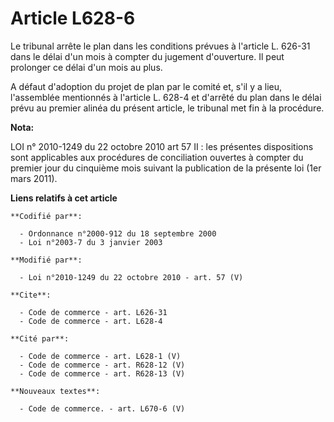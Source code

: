 # Article L628-6

Le tribunal arrête le plan dans les conditions prévues à l'article L. 626-31 dans le délai d'un mois à compter du jugement
d'ouverture. Il peut prolonger ce délai d'un mois au plus.

A défaut d'adoption du projet de plan par le comité et, s'il y a lieu, l'assemblée mentionnés à l'article L. 628-4 et
d'arrêté du plan dans le délai prévu au premier alinéa du présent article, le tribunal met fin à la procédure.

**Nota:**

LOI n° 2010-1249 du 22 octobre 2010 art 57 II : les présentes dispositions sont applicables aux procédures de conciliation
ouvertes à compter du premier jour du cinquième mois suivant la publication de la présente loi (1er mars 2011).

**Liens relatifs à cet article**

	**Codifié par**:

	  - Ordonnance n°2000-912 du 18 septembre 2000
	  - Loi n°2003-7 du 3 janvier 2003

	**Modifié par**:

	  - Loi n°2010-1249 du 22 octobre 2010 - art. 57 (V)

	**Cite**:

	  - Code de commerce - art. L626-31
	  - Code de commerce - art. L628-4

	**Cité par**:

	  - Code de commerce - art. L628-1 (V)
	  - Code de commerce - art. R628-12 (V)
	  - Code de commerce - art. R628-13 (V)

	**Nouveaux textes**:

	  - Code de commerce. - art. L670-6 (V)
